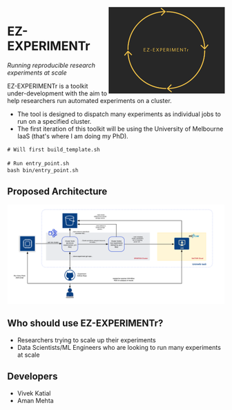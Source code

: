 <a href="">
    <img src="ez-experimentr.png" align="right" height="200" />
</a>

# EZ-EXPERIMENTr

*Running reproducible research experiments at scale*

EZ-EXPERIMENTr is a toolkit under-development with the aim to help researchers run automated experiments on a cluster. 

- The tool is designed to dispatch many experiments as individual jobs to run on a specified cluster. 
- The first iteration of this toolkit will be using the University of Melbourne IaaS (that's where I am doing my PhD).

```shell
# Will first build_template.sh

# Run entry_point.sh
bash bin/entry_point.sh
```

## Proposed Architecture
<a href="https://github.com/vivekkatial/ez-experimentr/blob/master/cluster-experimentation-workflow.png">
    <img src="cluster-experimentation-workflow.png" />
</a>

## Who should use EZ-EXPERIMENTr?
- Researchers trying to scale up their experiments
- Data Scientists/ML Engineers who are looking to run many experiments at scale

## Developers
- Vivek Katial
- Aman Mehta

